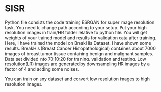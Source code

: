 # SISR

Python file consists the code training ESRGAN for super image resolution task.
You need to change path according to your setup. Put your high resolution images in train/HR folder relative to python file.  You will get weights of your trained model and results for validation data after training. 
Here, I have trained the model on BreakHis Dataset. I have shown some results. BreakHis (Breast Cancer Histopathological) containes about 7000 images of breast tumor tissue containing benign and malignant samples. Data set divided into 70:10:20 for training, validation and testing.
Low resolution(LR) images are generated by downsampling HR images by a factor of 4 and adding some noises.

You can train on any dataset and convert low resolution images to high resolution images.
